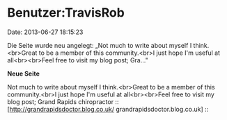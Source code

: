 Benutzer:TravisRob
==================

Date: 2013-06-27 18:15:23

Die Seite wurde neu angelegt: „Not much to write about myself I
think.\<br\>Great to be a member of this community.\<br\>I just hope
I\'m useful at all\<br\>\<br\>Feel free to visit my blog post; Gra..."

**Neue Seite**

<div>

Not much to write about myself I think.\<br\>Great to be a member of
this community.\<br\>I just hope I\'m useful at all\<br\>\<br\>Feel free
to visit my blog post; Grand Rapids chiropractor ::
\[http://grandrapidsdoctor.blog.co.uk/ grandrapidsdoctor.blog.co.uk\] ::

</div>
